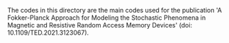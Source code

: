 The codes in this directory are the main codes used for the publication 'A Fokker-Planck Approach for Modeling the Stochastic Phenomena in Magnetic and Resistive Random Access Memory Devices' (doi: 10.1109/TED.2021.3123067).

